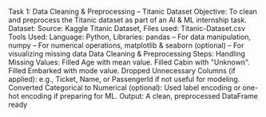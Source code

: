 Task 1: Data Cleaning & Preprocessing – Titanic Dataset
Objective: To clean and preprocess the Titanic dataset as part of an AI & ML internship task.
Dataset: Source: Kaggle Titanic Dataset, Files used: Titanic-Dataset.csv
Tools  Used: Language: Python, Libraries: pandas – For data manipulation, numpy – For numerical operations, matplotlib & seaborn (optional) – For visualizing missing
data 
Data Cleaning & Preprocessing Steps:
Handling Missing Values:
Filled Age with mean value.
Filled Cabin with "Unknown".
Filled Embarked with mode value.
Dropped Unnecessary Columns (if applied):
e.g., Ticket, Name, or PassengerId if not useful for modeling.
Converted Categorical to Numerical (optional):
Used label encoding or one-hot encoding if preparing for ML.
Output:
A clean, preprocessed DataFrame ready 


